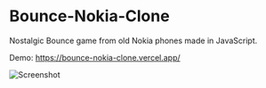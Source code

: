 # Bounce-Nokia-Clone
Nostalgic Bounce game from old Nokia phones made in JavaScript.

Demo:
https://bounce-nokia-clone.vercel.app/

![Screenshot ](https://github.com/TheMorpheus7/Bounce-Nokia-Clone/assets/132814739/838f2413-50b8-4965-8795-34f029a0f67a)

